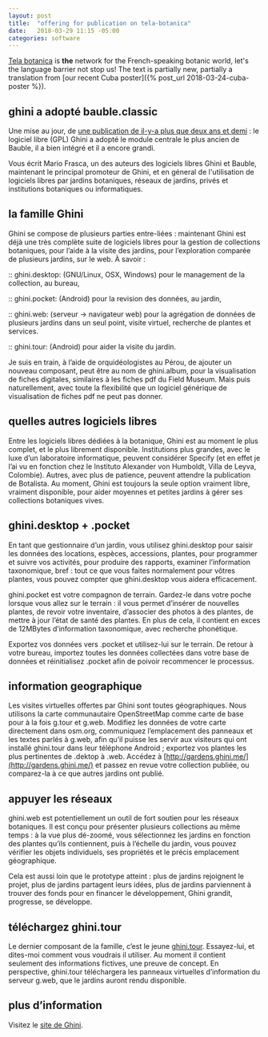 ```yaml
---
layout: post
title:  "offering for publication on tela-botanica"
date:   2018-03-29 11:15 -05:00
categories: software
---
```


[Tela botanica](http://www.tela-botanica.org/) is **the** network for the French-speaking botanic world,
let's the language barrier not stop us!  The text is partially new,
partially a translation from [our recent Cuba poster]({% post_url 2018-03-24-cuba-poster %}).

## ghini a adopté bauble.classic

Une mise au jour, de [une publication de il-y-a plus que deux ans et demi]((http://www.tela-botanica.org/actu/article6907.html#forum6020)) : le logiciel libre (GPL) Ghini a adopté le module centrale le plus ancien de Bauble, il a bien intégré et il a encore grandi.

Vous écrit Mario Frasca, un des auteurs des logiciels libres Ghini et Bauble, maintenant le principal promoteur de Ghini, et en géneral de l'utilisation de logiciels libres par jardins botaniques, réseaux de jardins, privés et institutions botaniques ou informatiques.

## la famille Ghini

Ghini se compose de plusieurs parties entre-liées : maintenant Ghini est déjà une très complète suite de logiciels libres pour la gestion de collections botaniques, pour l’aide à la visite des jardins, pour l’exploration comparée de plusieurs jardins, sur le web. À savoir :

:: ghini.desktop: (GNU/Linux, OSX, Windows) pour le management de la collection, au bureau,

:: ghini.pocket: (Android) pour la revision des données, au jardin,

:: ghini.web: (serveur → navigateur web) pour la agrégation de données de plusieurs jardins dans un seul point, visite virtuel, recherche de plantes et services.

:: ghini.tour: (Android) pour aider la visite du jardin.

Je suis en train, à l’aide de orquidéologistes au Pérou, de ajouter un nouveau composant, peut être au nom de ghini.album, pour la visualisation de fiches digitales, similaires à les fiches pdf du Field Museum. Mais puis naturellement, avec toute la flexibilité que un logiciel générique de visualisation de fiches pdf ne peut pas donner.

## quelles autres logiciels libres

Entre les logiciels libres dédiées à la botanique, Ghini est au moment le plus complet, et le plus librement disponible. Institutions plus grandes, avec le luxe d’un laboratoire informatique, peuvent considérer Specify (et en effet je l’ai vu en fonction chez le Instituto Alexander von Humboldt, Villa de Leyva, Colombie). Autres, avec plus de patience, peuvent attendre la publication de Botalista. Au moment, Ghini est toujours la seule option vraiment libre, vraiment disponible, pour aider moyennes et petites jardins à gérer ses collections botaniques vives.

## ghini.desktop + .pocket

En tant que gestionnaire d’un jardin, vous utilisez ghini.desktop pour saisir les données des locations, espèces, accessions, plantes, pour programmer et suivre vos activités, pour produire des rapports, examiner l’information taxonomique, bref : tout ce que vous faites normalement pour vôtres plantes, vous pouvez compter que ghini.desktop vous aidera efficacement.

ghini.pocket est votre compagnon de terrain. Gardez-le dans votre poche lorsque vous allez sur le terrain : il vous permet d’insérer de nouvelles plantes, de revoir votre inventaire, d’associer des photos à des plantes, de mettre à jour l’état de santé des plantes. En plus de cela, il contient en exces de 12MBytes d’information taxonomique, avec recherche phonétique.

Exportez vos données vers .pocket et utilisez-lui sur le terrain. De retour à votre bureau, importez toutes les données collectées dans votre base de données et réinitialisez .pocket afin de poivoir recommencer le processus.

## information geographique

Les visites virtuelles offertes par Ghini sont toutes géographiques. Nous utilisons la carte communautaire OpenStreetMap comme carte de base pour à la fois g.tour et g.web. Modifiez les données de votre carte directement dans osm.org, communiquez l’emplacement des panneaux et les textes parlés à g.web, afin qu’il puisse les servir aux visiteurs qui ont installé ghini.tour dans leur téléphone Android ; exportez vos plantes les plus pertinentes de .dektop à .web. Accédez à [http://gardens.ghini.me/](http://gardens.ghini.me/) et passez en revue votre collection publiée, ou comparez-la à ce que autres jardins ont publié.

## appuyer les réseaux

ghini.web est potentiellement un outil de fort soutien pour les réseaux botaniques. Il est conçu pour présenter plusieurs collections au même temps : à la vue plus dé-zoomé, vous sélectionnez les jardins en fonction des plantes qu’ils contiennent, puis à l’échelle du jardin, vous pouvez vérifier les objets individuels, ses propriétés et le précis emplacement géographique.

Cela est aussi loin que le prototype atteint : plus de jardins rejoignent le projet, plus de jardins partagent leurs idées, plus de jardins parviennent à trouver des fonds pour en financer le développement, Ghini grandit, progresse, se développe.

## téléchargez ghini.tour

Le dernier composant de la famille, c’est le jeune [ghini.tour](https://play.google.com/store/apps/details?id=me.ghini.tour). Essayez-lui, et dites-moi comment vous voudrais il utiliser. Au moment il contient seulement des informations fictives, une preuve de concept. En perspective, ghini.tour téléchargera les panneaux virtuelles d’information du serveur g.web, que le jardins auront rendu disponible.

## plus d’information

Visitez le [site de Ghini](http://ghini.github.io/).
